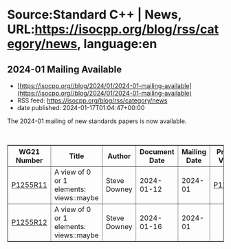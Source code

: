 # Source:Standard C++ | News, URL:https://isocpp.org/blog/rss/category/news, language:en

## 2024-01 Mailing Available
 - [https://isocpp.org//blog/2024/01/2024-01-mailing-available](https://isocpp.org//blog/2024/01/2024-01-mailing-available)
 - RSS feed: https://isocpp.org/blog/rss/category/news
 - date published: 2024-01-17T01:04:47+00:00

<p>
	The 2024-01 mailing of new standards papers is now available.</p>
<p>
	&nbsp;</p>
<table border="1" summary="See previous paragraph.">
	<thead>
		<tr>
			<th>
				WG21 Number</th>
			<th>
				Title</th>
			<th>
				Author</th>
			<th>
				Document Date</th>
			<th>
				Mailing Date</th>
			<th>
				Previous Version</th>
			<th>
				Subgroup</th>
			<!--            <th>Disposition</th> -->
		</tr>
	</thead>
	<tbody>
		<tr>
			<td>
				<a href="https://wg21.link/P1255R11">P1255R11</a></td>
			<td>
				A view of 0 or 1 elements: views::maybe</td>
			<td>
				Steve Downey</td>
			<td>
				2024-01-12</td>
			<td>
				2024-01</td>
			<td>
				<a href="https://wg21.link/P1255R10">P1255R10</a></td>
			<td>
				SG9 Ranges,LEWG Library Evolution</td>
			<!--		<td></td>  -->
		</tr>
		<tr>
			<td>
				<a href="https://wg21.link/P1255R12">P1255R12</a></td>
			<td>
				A view of 0 or 1 elements: views::maybe</td>
			<td>
				Steve Downey</td>
			<td>
				2024-01-16</td>
			<td>
				2024-01</

